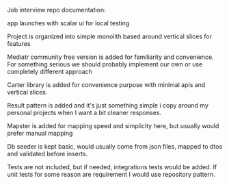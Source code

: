 Job interview repo documentation:

app launches with scalar ui for local testing

Project is organized into simple monolith based around vertical slices for features

Mediatr community free version is added for familiarity and convenience.
For something serious we should probably implement our own or use completely different approach

Carter library is added for convenience purpose with minimal apis and vertical slices.

Result pattern is added and it's just something simple i copy around my personal projects when I want a bit cleaner responses.

Mapster is added for mapping speed and simplicity here, but usually would prefer manual mapping

Db seeder is kept basic, would usually come from json files, mapped to dtos and validated before inserts.

Tests are not included, but if needed, integrations tests would be added.
If unit tests for some reason are requirement I would use repository pattern.
